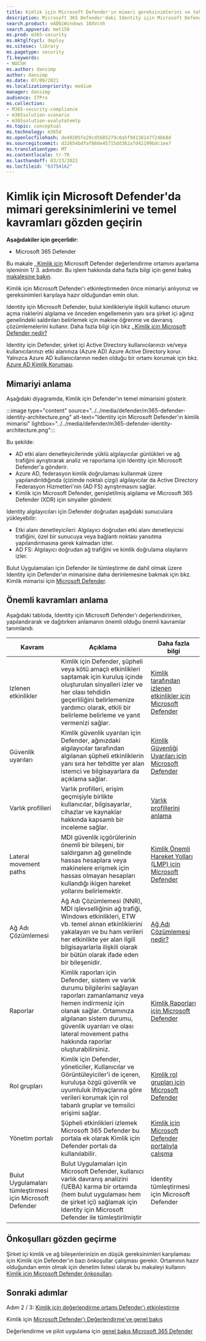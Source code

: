 ```yaml
---
title: Kimlik için Microsoft Defender'ın mimari gereksinimlerini ve teknik çerçeveyi gözden geçirme
description: Microsoft 365 Defender'daki Identity için Microsoft Defender'a yönelik teknik diyagram, deneme laboratuvarınızı veya pilot ortamınızı oluşturmadan önce Microsoft 365'de kimliğinizi anlamanıza yardımcı olur.
search.product: eADQiWindows 10XVcnh
search.appverid: met150
ms.prod: m365-security
ms.mktglfcycl: deploy
ms.sitesec: library
ms.pagetype: security
f1.keywords:
- NOCSH
ms.author: dansimp
author: dansimp
ms.date: 07/09/2021
ms.localizationpriority: medium
manager: dansimp
audience: ITPro
ms.collection:
- M365-security-compliance
- m365solution-scenario
- m365solution-evalutatemtp
ms.topic: conceptual
ms.technology: m365d
ms.openlocfilehash: de49205fe20cd5685279c0a5f9d138147f24bb8d
ms.sourcegitcommit: d32654bdfaf08de45715dd362a7d42199bdc1ee7
ms.translationtype: MT
ms.contentlocale: tr-TR
ms.lasthandoff: 03/23/2022
ms.locfileid: "63754162"
---
```

# <a name="review-architecture-requirements-and-key-concepts-for-microsoft-defender-for-identity"></a>Kimlik için Microsoft Defender'da mimari gereksinimlerini ve temel kavramları gözden geçirin


**Aşağıdakiler için geçerlidir:**
- Microsoft 365 Defender

Bu makale [, Kimlik için](eval-defender-identity-overview.md) Microsoft Defender değerlendirme ortamını ayarlama işleminin 1/ 3. adımıdır. Bu işlem hakkında daha fazla bilgi için genel bakış [makalesine bakın](eval-defender-identity-overview.md).

Kimlik için Microsoft Defender'ı etkinleştirmeden önce mimariyi anlıyoruz ve gereksinimleri karşılaya hazır olduğundan emin olun.

Identity için Microsoft Defender, bulut kimlikleriyle ilişkili kullanıcı oturum açma risklerini algılama ve önceden engellemenin yanı sıra şirket içi ağınız genelindeki saldırıları belirlemek için makine öğrenme ve davranış çözümlemelerini kullanır. Daha fazla bilgi için bkz [. Kimlik için Microsoft Defender nedir?](/defender-for-identity/what-is)

Identity için Defender, şirket içi Active Directory kullanıcılarınızı ve/veya kullanıcılarınızı etki alanınıza (Azure AD) Azure Active Directory korur. Yalnızca Azure AD kullanıcılarının neden olduğu bir ortamı korumak için bkz. [Azure AD Kimlik Koruması](/azure/active-directory/identity-protection/overview-identity-protection).

## <a name="understand-the-architecture"></a>Mimariyi anlama

Aşağıdaki diyagramda, Kimlik için Defender'ın temel mimarisini gösterir. 

:::image type="content" source="../../media/defender/m365-defender-identity-architecture.png" alt-text="Identity için Microsoft Defender'ın kimlik mimarisi" lightbox="../../media/defender/m365-defender-identity-architecture.png":::

Bu şekilde:

- AD etki alanı denetleyicilerinde yüklü algılayıcılar günlükleri ve ağ trafiğini ayrıştırarak analiz ve raporlama için Identity için Microsoft Defender'a gönderir.
-  Azure AD, federasyon kimlik doğrulaması kullanmak üzere yapılandırıldığında (çizimde noktalı çizgi) algılayıcılar da Active Directory Federasyon Hizmetleri'nin (AD FS) ayrıştırmasını sağlar. 
- Kimlik için Microsoft Defender, genişletilmiş algılama ve Microsoft 365 Defender (XDR) için sinyaller gönderir.

Identity algılayıcıları için Defender doğrudan aşağıdaki sunuculara yükleyebilir:

- Etki alanı denetleyicileri: Algılayıcı doğrudan etki alanı denetleyicisi trafiğini, özel bir sunucuya veya bağlantı noktası yansıtma yapılandırmasına gerek kalmadan izler.
- AD FS: Algılayıcı doğrudan ağ trafiğini ve kimlik doğrulama olaylarını izler.

Bulut Uygulamaları için Defender ile tümleştirme de dahil olmak üzere Identity için Defender'ın mimarisine daha derinlemesine bakmak için bkz. Kimlik mimarisi için [Microsoft Defender](/defender-for-identity/architecture).


## <a name="understand-key-concepts"></a>Önemli kavramları anlama

Aşağıdaki tabloda, Identity için Microsoft Defender'ı değerlendirirken, yapılandırarak ve dağıtırken anlamanın önemli olduğu önemli kavramlar tanımlandı.

|Kavram  |Açıklama |Daha fazla bilgi  |
|---------|---------|---------|
| Izlenen etkinlikler | Kimlik için Defender, şüpheli veya kötü amaçlı etkinlikleri saptamak için kuruluş içinde oluşturulan sinyalleri izler ve her olası tehdidin geçerliliğini belirlemenize yardımcı olarak, etkili bir belirleme belirleme ve yanıt vermenizi sağlar.  |  [Kimlik tarafından izlenen etkinlikler için Microsoft Defender](/defender-for-identity/monitored-activities)       |
| Güvenlik uyarıları    | Kimlik güvenlik uyarıları için Defender, ağınızdaki algılayıcılar tarafından algılanan şüpheli etkinliklerin yanı sıra her tehditte yer alan istemci ve bilgisayarlara da açıklama sağlar.   | [Kimlik Güvenliği Uyarıları için Microsoft Defender](/defender-for-identity/suspicious-activity-guide?tabs=external)    |
| Varlık profilleri    | Varlık profilleri, erişim geçmişiyle birlikte kullanıcılar, bilgisayarlar, cihazlar ve kaynaklar hakkında kapsamlı bir inceleme sağlar.   | [Varlık profillerini anlama](/defender-for-identity/entity-profiles)  |
| Lateral movement paths    | MDI güvenlik içgörülerinin önemli bir bileşeni, bir saldırganın ağ genelinde hassas hesaplara veya makinelere erişmek için hassas olmayan hesapları kullandığı ikigen hareket yollarını belirlemektir.  | [Kimlik  Önemli Hareket Yolları (LMP) için Microsoft Defender](/defender-for-identity/use-case-lateral-movement-path)  |
| Ağ Adı Çözümlemesi    |  Ağ Adı Çözümlemesi (NNR), MDI işlevselliğinin ağ trafiği, Windows etkinlikleri, ETW vb. temel alınan etkinliklerini yakalayan ve bu ham verileri her etkinlikte yer alan ilgili bilgisayarlarla ilişkili olarak bir bütün olarak ifade eden bir bileşenidir.       | [Ağ Adı Çözümlemesi nedir?](/defender-for-identity/nnr-policy)      |
| Raporlar    | Kimlik raporları için Defender, sistem ve varlık durumu bilgilerini sağlayan raporları zamanlamanız veya hemen indirmeniz için olanak sağlar.  Ortamınıza algılanan sistem durumu, güvenlik uyarıları ve olası lateral movement paths hakkında raporlar oluşturabilirsiniz.   | [Kimlik Raporları için Microsoft Defender ](/defender-for-identity/reports)       |
| Rol grupları    | Kimlik için Defender, yöneticiler, Kullanıcılar ve Görüntüleyiciler'i de içeren, kuruluşa özgü güvenlik ve uyumluluk ihtiyaçlarına göre verileri korumak için rol tabanlı gruplar ve temsilci erişimi sağlar.        |  [Kimlik rol grupları için Microsoft Defender](/defender-for-identity/role-groups)       |
| Yönetim portalı    |  Şüpheli etkinlikleri izlemek Microsoft 365 Defender bu portala ek olarak Kimlik için Defender portalı da kullanılabilir.      | [Kimlik için Microsoft Defender portalıyla çalışma](/defender-for-identity/workspace-portal)        |
| Bulut Uygulamaları tümleştirmesi için Microsoft Defender   | Bulut Uygulamaları için Microsoft Defender, kullanıcı varlık davranış analizini (UEBA) karma bir ortamda (hem bulut uygulaması hem de şirket içi) sağlamak için Identity için Microsoft Defender ile tümleştirilmiştir   | Identity tümleştirmesi için Microsoft Defender  |

## <a name="review-prerequisites"></a>Önkoşulları gözden geçirme

Şirket içi kimlik ve ağ bileşenlerinizin en düşük gereksinimleri karşılaması için Kimlik için Defender'ın bazı önkoşullar çalışması gerekir. Ortamının hazır olduğundan emin olmak için denetim listesi olarak bu makaleyi kullanın: [Kimlik için Microsoft Defender önkoşulları](/defender-for-identity/prerequisites).


## <a name="next-steps"></a>Sonraki adımlar

Adım 2 / 3: [Kimlik için değerlendirme ortamı Defender'ı etkinleştirme](eval-defender-identity-enable-eval.md)

Kimlik için [Microsoft Defender'ı Değerlendirme'ye genel bakış](eval-defender-identity-overview.md)

Değerlendirme ve pilot uygulama için [genel bakış Microsoft 365 Defender](eval-overview.md) 
